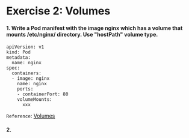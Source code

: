 # Exercise 2: Volumes
#### 1. Write a Pod manifest with the image nginx which has a volume that mounts /etc/nginx/ directory. Use "hostPath" volume type.
```
apiVersion: v1
kind: Pod
metadata:
  name: nginx
spec:
  containers:
  - image: nginx
    name: nginx
    ports:
    - containerPort: 80
    volumeMounts:
      xxx
```
`Reference`: [Volumes](https://kubernetes.io/docs/concepts/storage/volumes/)

#### 2. 
